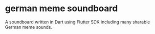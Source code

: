 # german meme soundboard

A soundboard written in Dart using Flutter SDK including many sharable German meme sounds.
